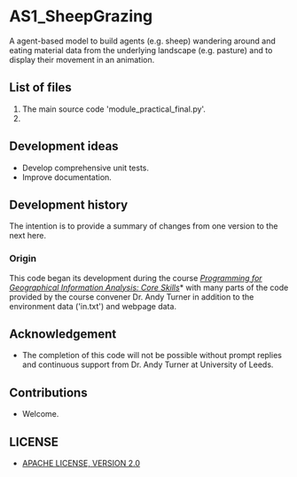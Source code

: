 # AS1_SheepGrazing
A agent-based model to build agents (e.g. sheep) wandering around and eating material data from the underlying landscape (e.g. pasture) and to display their movement in an animation. 

## List of files
1. The main source code 'module_practical_final.py'.
2. 

## Development ideas
- Develop comprehensive unit tests.
- Improve documentation.

## Development history
The intention is to provide a summary of changes from one version to the next here.
### Origin
This code began its development during the course *[*Programming for Geographical Information Analysis: Core Skills*](https://www.geog.leeds.ac.uk/courses/computing/study/core-python/)** with many parts of the code provided by the course convener Dr. Andy Turner in addition to the environment data ('in.txt') and webpage data.

## Acknowledgement 
- The completion of this code will not be possible without prompt replies and continuous support from Dr. Andy Turner at University of Leeds.

## Contributions
- Welcome.

## LICENSE
- [APACHE LICENSE, VERSION 2.0](https://www.apache.org/licenses/LICENSE-2.0)
